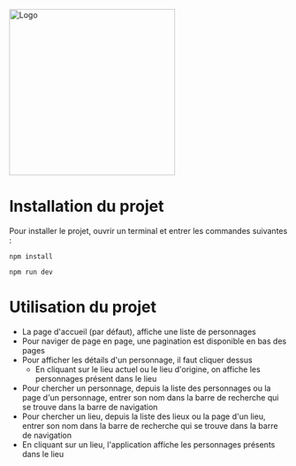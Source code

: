 <img src="https://user-images.githubusercontent.com/78146244/211021397-107b752b-91b5-4aa7-b71b-09f540a60a80.svg" alt="Logo" width="300" />

# Installation du projet
Pour installer le projet, ouvrir un terminal et entrer les commandes suivantes :
  ```npm
  npm install
  ```
  ```npm
  npm run dev
  ```

# Utilisation du projet
- La page d'accueil (par défaut), affiche une liste de personnages
- Pour naviger de page en page, une pagination est disponible en bas des pages
- Pour afficher les détails d'un personnage, il faut cliquer dessus
  - En cliquant sur le lieu actuel ou le lieu d'origine, on affiche les personnages présent dans le lieu
- Pour chercher un personnage, depuis la liste des personnages ou la page d'un personnage, entrer son nom dans la barre de recherche qui se trouve dans la barre de navigation
- Pour chercher un lieu, depuis la liste des lieux ou la page d'un lieu, entrer son nom dans la barre de recherche qui se trouve dans la barre de navigation
- En cliquant sur un lieu, l'application affiche les personnages présents dans le lieu
